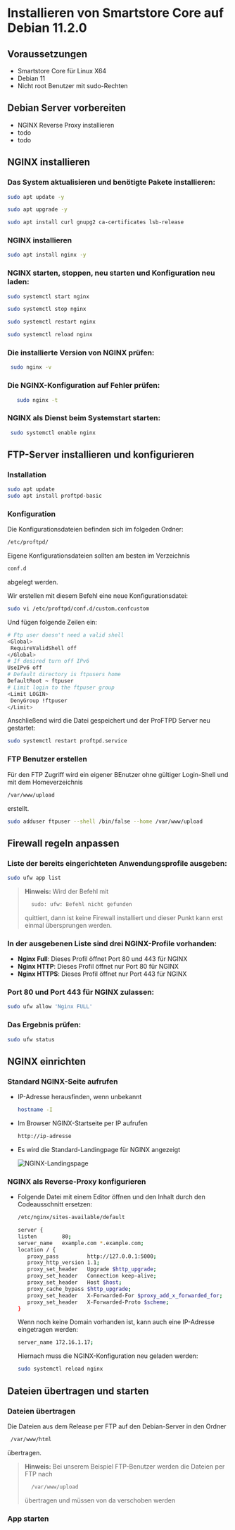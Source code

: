 # Installieren von Smartstore Core auf Debian 11.2.0

## Voraussetzungen

 - Smartstore Core für Linux X64
 - Debian 11
 - Nicht root Benutzer mit sudo-Rechten

## Debian Server vorbereiten

 - NGINX Reverse Proxy installieren
 - todo
 - todo

## NGINX installieren

 ### Das System aktualisieren und benötigte Pakete installieren:

   ```bash
   sudo apt update -y
   ```
   ```bash
   sudo apt upgrade -y
   ```
   ```bash
   sudo apt install curl gnupg2 ca-certificates lsb-release
   ```


 ### NGINX installieren
   ```bash
   sudo apt install nginx -y
   ```

 ### NGINX starten, stoppen, neu starten und Konfiguration neu laden:
   ```bash
sudo systemctl start nginx
```
 ```bash
sudo systemctl stop nginx
  ```
```bash
sudo systemctl restart nginx
 ```
 ```bash
sudo systemctl reload nginx
   ```

 ### Die installierte Version von NGINX prüfen:
   ```bash
	sudo nginx -v
   ```
 ### Die NGINX-Konfiguration auf Fehler prüfen:
 ```bash
	sudo nginx -t
  ```

### NGINX als Dienst beim Systemstart starten:
   ```bash
	sudo systemctl enable nginx
  ```

## FTP-Server installieren und konfigurieren
### Installation
   ```bash
sudo apt update
sudo apt install proftpd-basic
  ```

### Konfiguration
Die Konfigurationsdateien befinden sich im folgeden Ordner:
   ```bash
/etc/proftpd/
  ```
Eigene Konfigurationsdateien sollten am besten im Verzeichnis
   ```bash
conf.d
  ```
  abgelegt werden.
  
Wir erstellen mit diesem Befehl eine neue Konfigurationsdatei:
   ```bash
sudo vi /etc/proftpd/conf.d/custom.confcustom
  ```
Und fügen folgende Zeilen ein:
   ```bash
 # Ftp user doesn't need a valid shell
<Global>
    RequireValidShell off
</Global>
 # If desired turn off IPv6
UseIPv6 off
 # Default directory is ftpusers home
DefaultRoot ~ ftpuser
 # Limit login to the ftpuser group
<Limit LOGIN>
    DenyGroup !ftpuser
</Limit>
  ```

Anschließend wird die Datei gespeichert und der ProFTPD Server neu gestartet:
   ```bash
sudo systemctl restart proftpd.service
  ```

### FTP Benutzer erstellen
Für den FTP Zugriff wird ein eigener BEnutzer ohne gültiger Login-Shell und mit dem Homeverzeichnis 
   ```bash
/var/www/upload
  ```
  erstellt.
   ```bash
sudo adduser ftpuser --shell /bin/false --home /var/www/upload
  ```
  

## Firewall regeln anpassen

 ### Liste der bereits eingerichteten Anwendungsprofile ausgeben:

   ```bash
   sudo ufw app list
   ```
> **Hinweis:** Wird der Befehl mit 
> ```bash
>   sudo: ufw: Befehl nicht gefunden
 >  ```
 > quittiert, dann ist keine Firewall installiert und dieser Punkt kann erst einmal übersprungen werden.

 ### In der ausgebenen Liste sind drei NGINX-Profile vorhanden:
 
- **Nginx Full**: Dieses Profil öffnet Port 80 und 443 für NGINX
- **Nginx HTTP**: Dieses Profil öffnet nur Port 80 für NGINX
- **Nginx HTTPS**: Dieses Profil öffnet nur Port 443 für NGINX
 
### Port 80 und Port 443 für NGINX zulassen:
   ```bash
   sudo ufw allow 'Nginx FULL'
   ```
   
### Das Ergebnis prüfen:
   ```bash
   sudo ufw status
   ```
 
 ## NGINX einrichten
 ### Standard NGINX-Seite aufrufen
 - IP-Adresse herausfinden, wenn unbekannt
    ```bash
   hostname -I
   ```
- Im Browser NGINX-Startseite per IP aufrufen
	 ```bash
	http://ip-adresse
	```
- Es wird die Standard-Landingpage für NGINX angezeigt

	![NGINX-Landingspage](https://www.smartstore.com/news/images/Qs7PlUtvga.png)

### NGINX als Reverse-Proxy konfigurieren
- Folgende Datei mit einem Editor öffnen und den Inhalt durch den Codeausschnitt ersetzen:
	 ```bash
	/etc/nginx/sites-available/default
	```

	 ```bash
	server {
    listen        80;
    server_name   example.com *.example.com;
    location / {
        proxy_pass         http://127.0.0.1:5000;
        proxy_http_version 1.1;
        proxy_set_header   Upgrade $http_upgrade;
        proxy_set_header   Connection keep-alive;
        proxy_set_header   Host $host;
        proxy_cache_bypass $http_upgrade;
        proxy_set_header   X-Forwarded-For $proxy_add_x_forwarded_for;
        proxy_set_header   X-Forwarded-Proto $scheme;
    }
	```
	Wenn noch keine Domain vorhanden ist, kann auch eine IP-Adresse eingetragen werden:
	```bash
	server_name 172.16.1.17;
	```
	Hiernach muss die NGINX-Konfiguration neu geladen werden:
	```bash
	sudo systemctl reload nginx
	```

## Dateien übertragen und starten
### Dateien übertragen
Die Dateien aus dem Release per FTP auf den Debian-Server in den Ordner
   ```bash
	/var/www/html
``` 
übertragen.
> **Hinweis:** Bei unserem Beispiel FTP-Benutzer werden die Dateien per FTP nach 
> ```bash
>   /var/www/upload
 >  ```
 > übertragen und müssen von da verschoben werden
      	
### App starten


 
 



